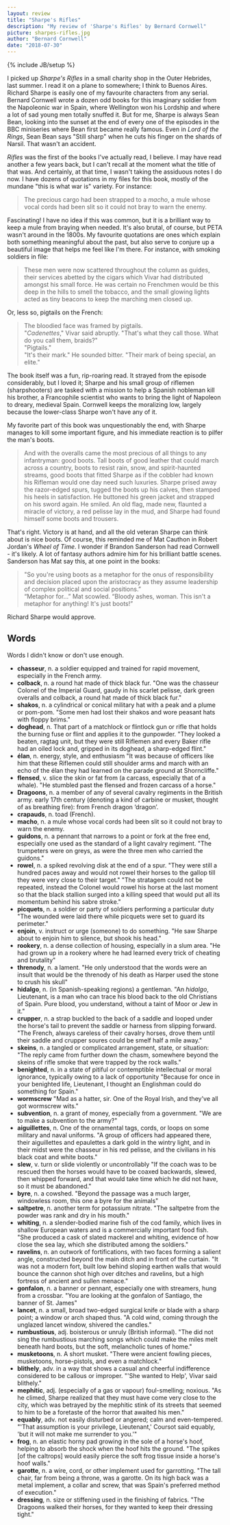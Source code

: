 ```yaml
---
layout: review
title: "Sharpe's Rifles"
description: "My review of 'Sharpe's Rifles' by Bernard Cornwell"
picture: sharpes-rifles.jpg
author: "Bernard Cornwell"
date: "2018-07-30"
---
```

{% include JB/setup %}

I picked up _Sharpe's Rifles_ in a small charity shop in the Outer Hebrides, last summer. I read it on a plane to somewhere; I think to Buenos Aires. Richard Sharpe is easily one of my favourite characters from any serial. Bernard Cornwell wrote a dozen odd books for this imaginary soldier from the Napoleonic war in Spain, where Wellington won his Lordship and where a lot of sad young men totally snuffed it. But for me, Sharpe is always Sean Bean, looking into the sunset at the end of every one of the episodes in the BBC miniseries where Bean first became really famous. Even in _Lord of the Rings_, Sean Bean says "Still sharp" when he cuts his finger on the shards of Narsil. That wasn't an accident.

_Rifles_ was the first of the books I've actually read, I believe. I may have read another a few years back, but I can't recall at the moment what the title of that was. And certainly, at that time, I wasn't taking the assiduous notes I do now. I have dozens of quotations in my files for this book, mostly of the mundane "this is what war is" variety. For instance:

> The precious cargo had been strapped to a _macho_, a mule whose vocal cords had been slit so it could not bray to warn the enemy.

Fascinating! I have no idea if this was common, but it is a brilliant way to keep a mule from braying when needed. It's also brutal, of course, but PETA wasn't around in the 1800s. My favourite quotations are ones which explain both something meaningful about the past, but also serve to conjure up a beautiful image that helps me feel like I'm there. For instance, with smoking soldiers in file:

> These men were now scattered throughout the column as guides, their services abetted by the cigars which Vivar had distributed amongst his small force. He was certain no Frenchmen would be this deep in the hills to smell the tobacco, and the small glowing lights acted as tiny beacons to keep the marching men closed up.

Or, less so, pigtails on the French:

> The bloodied face was framed by pigtails.  
> "_Cadenettes_," Vivar said abruptly. "That's what they call those. What do you call them, braids?"  
> "Pigtails."  
> "It's their mark." He sounded bitter. "Their mark of being special, an elite."  

The book itself was a fun, rip-roaring read. It strayed from the episode considerably, but I loved it; Sharpe and his small group of riflemen (sharpshooters) are tasked with a mission to help a Spanish nobleman kill his brother, a Francophile scientist who wants to bring the light of Napoleon to dreary, medieval Spain. Cornwell keeps the moralizing low, largely because the lower-class Sharpe won't have any of it.

My favorite part of this book was unquestionably the end, with Sharpe manages to kill some important figure, and his immediate reaction is to pilfer the man's boots.

> And with the overalls came the most precious of all things to any infantryman: good boots. Tall boots of good leather that could march across a country, boots to resist rain, snow, and spirit-haunted streams, good boots that fitted Sharpe as if the cobbler had known his Rifleman would one day need such luxuries. Sharpe prised away the razor-edged spurs, tugged the boots up his calves, then stamped his heels in satisfaction. He buttoned his green jacket and strapped on his sword again. He smiled. An old flag, made new, flaunted a miracle of victory, a red pelisse lay in the mud, and Sharpe had found himself some boots and trousers.

That's right. Victory is at hand, and all the old veteran Sharpe can think about is nice boots. Of course, this reminded me of Mat Cauthon in Robert Jordan's _Wheel of Time_. I wonder if Brandon Sanderson had read Cornwell - it's likely. A lot of fantasy authors admire him for his brilliant battle scenes. Sanderson has Mat say this, at one point in the books:

> "So you're using boots as a metaphor for the onus of responsibility and decision placed upon the aristocracy as they assume leadership of complex political and social positions.”  
> “Metaphor for…” Mat scowled. “Bloody ashes, woman. This isn't a metaphor for anything! It's just boots!”

Richard Sharpe would approve.

## Words

Words I didn't know or don't use enough.

- **chasseur**, n. a soldier equipped and trained for rapid movement, especially in the French army.
- **colback**, n. a round hat made of thick black fur. "One was the chasseur Colonel of the Imperial Guard, gaudy in his scarlet pelisse, dark green overalls and colback, a round hat made of thick black fur."
- **shakos**, n. a cylindrical or conical military hat with a peak and a plume or pom-pom. "Some men had lost their shakos and wore peasant hats with floppy brims."
- **doghead**, n. That part of a matchlock or flintlock gun or rifle that holds the burning fuse or flint and applies it to the gunpowder. "They looked a beaten, ragtag unit, but they were still Riflemen and every Baker rifle had an oiled lock and, gripped in its doghead, a sharp-edged flint."
- **élan**, n. energy, style, and enthusiasm "It was because of officers like him that these Riflemen could still shoulder arms and march with an echo of the élan they had learned on the parade ground at Shorncliffe."
- **flensed**, v. slice the skin or fat from (a carcass, especially that of a whale). "He stumbled past the flensed and frozen carcass of a horse."
- **Dragoons**, n. a member of any of several cavalry regiments in the British army. early 17th century (denoting a kind of carbine or musket, thought of as breathing fire): from French dragon ‘dragon’.
- **crapauds**, n. toad (French).
- **macho**, n. a mule whose vocal cords had been slit so it could not bray to warn the enemy.
- **guidons**, n. a pennant that narrows to a point or fork at the free end, especially one used as the standard of a light cavalry regiment. "The trumpeters were on greys, as were the three men who carried the guidons."
- **rowel**, n. a spiked revolving disk at the end of a spur. "They were still a hundred paces away and would not rowel their horses to the gallop till they were very close to their target." "The stratagem could not be repeated, instead the Colonel would rowel his horse at the last moment so that the black stallion surged into a killing speed that would put all its momentum behind his sabre stroke."
- **picquets**, n.  a soldier or party of soldiers performing a particular duty "The wounded were laid there while picquets were set to guard its perimeter."
- **enjoin**, v. instruct or urge (someone) to do something. "He saw Sharpe about to enjoin him to silence, but shook his head."
- **rookery**, n. a dense collection of housing, especially in a slum area. "He had grown up in a rookery where he had learned every trick of cheating and brutality"
- **threnody**, n. a lament. "He only understood that the words were an insult that would be the threnody of his death as Harper used the stone to crush his skull"
- **hidalgo**, n. (in Spanish-speaking regions) a gentleman. "An _hidalgo_, Lieutenant, is a man who can trace his blood back to the old Christians of Spain. Pure blood, you understand, without a taint of Moor or Jew in it."
- **crupper**, n. a strap buckled to the back of a saddle and looped under the horse's tail to prevent the saddle or harness from slipping forward. "The French, always careless of their cavalry horses, drove them until their saddle and crupper soures could be smelf half a mile away."
- **skeins**, n. a tangled or complicated arrangement, state, or situation: "The reply came from further down the chasm, somewhere beyond the skeins of rifle smoke that were trapped by the rock walls."
- **benighted**, n. in a state of pitiful or contemptible intellectual or moral ignorance, typically owing to a lack of opportunity "Because for once in your benighted life, Lieutenant, I thought an Englishman could do something for Spain."
- **wormscrew** "Mad as a hatter, sir. One of the Royal Irish, and they've all got wormscrew wits."
- **subvention**, n. a grant of money, especially from a government. "We are to make a subvention to the army?"
- **aiguillettes**, n. One of the ornamental tags, cords, or loops on some military and naval uniforms. "A group of officers had appeared there, their aiguillettes and epaulettes a dark gold in the wintry light, and in their midst were the chasseur in his red pelisse, and the civilians in his black coat and white boots."
- **slew**, v. turn or slide violently or uncontrollably "If the coach was to be rescued then the horses would have to be coaxed backwards, slewed, then whipped forward, and that would take time which he did not have, so it must be abandoned."
- **byre**, n. a cowshed. "Beyond the passage was a much larger, windowless room, this one a byre for the animals"
- **saltpetre**, n. another term for potassium nitrate. "The saltpetre from the powder was rank and dry in his mouth."
- **whiting**, n.  a slender-bodied marine fish of the cod family, which lives in shallow European waters and is a commercially important food fish. "She produced a cask of slated mackerel and whiting, evidence of how close the sea lay, which she distributed among the soldiers."
- **ravelins**, n. an outwork of fortifications, with two faces forming a salient angle, constructed beyond the main ditch and in front of the curtain. "It was not a modern fort, built low behind sloping earthen walls that would bounce the cannon shot high over ditches and ravelins, but a high fortress of ancient and sullen menace."
- **gonfalon**, n. a banner or pennant, especially one with streamers, hung from a crossbar. "You are looking at the gonfalon of Santiago, the banner of St. James"
- **lancet**, n. a small, broad two-edged surgical knife or blade with a sharp point; a window or arch shaped thus. "A cold wind, coming through the unglazed lancet window, shivered the candles."
- **rumbustious**, adj. boisterous or unruly (British informal). "The did not sing the rumbustious marching songs which could make the miles melt beneath hard boots, but the soft, melancholic tunes of home."
- **musketoons**, n. A short musket. "There were ancient fowling pieces, musketoons, horse-pistols, and even a matchlock."
- **blithely**, adv. in a way that shows a casual and cheerful indifference considered to be callous or improper. "'She wanted to Help', Vivar said blithely."
- **mephitic**, adj. (especially of a gas or vapour) foul-smelling; noxious. "As he climed, Sharpe realized that they must have come very close to the city, which was betrayed by the mephitic stink of its streets that seemed to him to be a foretaste of the horror that awaited his men."
- **equably**, adv. not easily disturbed or angered; calm and even-tempered. "'That assumption is your privilege, Lieutenant,' Coursot said equably, 'but it will not make me surrender to you.'"
- **frog**, n. an elastic horny pad growing in the sole of a horse's hoof, helping to absorb the shock when the hoof hits the ground. "The spikes [of the caltrops] would easily pierce the soft frog tissue inside a horse's hoof walls."
- **garotte**, n. a wire, cord, or other implement used for garrotting. "The tall chair, far from being a throne, was a garotte. On its high back was a metal implement, a collar and screw, that was Spain's preferred method of execution."
- **dressing**, n. size or stiffening used in the finishing of fabrics. "The Dragoons walked their horses, for they wanted to keep their dressing tight."
